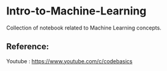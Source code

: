 # Intro-to-Machine-Learning
Collection of notebook related to Machine Learning concepts.
<br>

## Reference:
Youtube : https://www.youtube.com/c/codebasics
